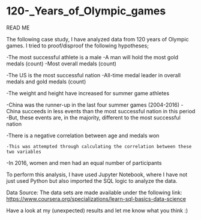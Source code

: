 # 120-_Years_of_Olympic_games

READ ME

The following case study, I have analyzed data from 120 years of Olympic games.
I tried to proof/disproof the following hypotheses;

  -The most successful athlete is a male
    -A man will hold the most gold medals (count)
    -Most overall medals (count)

  -The US is the most successful nation
    -All-time medal leader in overall medals and gold medals (count)

  -The weight and height have increased for summer game athletes

  -China was the runner-up in the last four summer games (2004-2016)
    -China succeeds in less events than the most successful nation in this period
	  -But, these events are, in the majority, different to the most successful nation

  -There is a negative correlation between age and medals won
  	
	-This was attempted through calculating the correlation between these two variables

  -In 2016, women and men had an equal number of participants

To perform this analysis, I have used Jupyter Notebook, where I have not just used Python
but also imported the SQL logic to analyze the data.

Data Source:
The data sets are made available under the following link:
https://www.coursera.org/specializations/learn-sql-basics-data-science

Have a look at my (unexpected) results and let me know what you think :)
